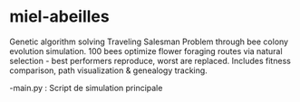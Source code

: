 # miel-abeilles
Genetic algorithm solving Traveling Salesman Problem through bee colony evolution simulation. 100 bees optimize flower foraging routes via natural selection - best performers reproduce, worst are replaced. Includes fitness comparison, path visualization &amp; genealogy tracking.

-main.py : Script de simulation principale
